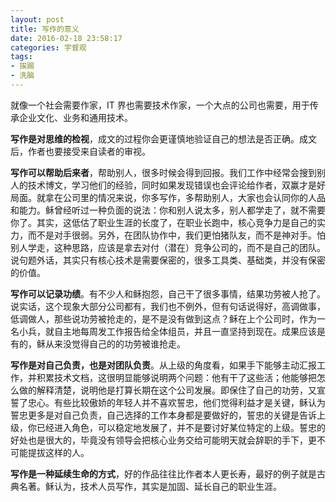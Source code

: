 ```yaml
---
layout: post
title: 写作的意义
date: 2016-02-18 23:58:17
categories: 宇督观
tags:
- 挨踢
- 洗脑
---
```

就像一个社会需要作家，IT 界也需要技术作家，一个大点的公司也需要，用于传承企业文化、业务和通用技术。

**写作是对思维的检视**，成文的过程你会更谨慎地验证自己的想法是否正确。成文后，作者也要接受来自读者的审视。

**写作可以帮助后来者**，帮助别人，很多时候会得到回报。我们工作中经常会搜到别人的技术博文，学习他们的经验，同时如果发现错误也会评论给作者，双赢才是好局面。就拿在公司里的情况来说，你多写作，多帮助别人，大家也会认同你的人品和能力。稣曾经听过一种负面的说法：你和别人说太多，别人都学走了，就不需要你了。其实，这低估了职业生涯的长度了，在职业长跑中，核心竞争力是自己的实力，而不是对手很弱。另外，在团队协作中，我们更怕猪队友，而不是神对手。怕别人学走，这种思路，应该是拿去对付（潜在）竞争公司的，而不是自己的团队。说句题外话，其实只有核心技术是需要保密的，很多工具类、基础类，并没有保密的价值。

**写作可以记录功绩**。有不少人和稣抱怨，自己干了很多事情，结果功劳被人抢了。说实话，这个现象大部分公司都有，我们也不例外，但有句话说得好，高调做事，低调做人，那些说功劳被抢走的，是不是没有做到这点？稣在上个公司时，作为一名小兵，就自主地每周发工作报告给全体组员，并且一直坚持到现在。成果应该是有的，稣从来没觉得自己的的功劳被谁抢走。

**写作是对自己负责，也是对团队负责**。从上级的角度看，如果手下能够主动汇报工作，并积累技术文档，这很明显能够说明两个问题：他有干了这些活；他能够把怎么做的解释清楚，说明他是打算长期在这个公司发展。即保住了自己的功劳，又宣誓了忠心。有些比较傲娇的年轻人并不喜欢誓忠，他们觉得利益才是关键，稣认为誓忠更多是对自己负责，自己选择的工作本身都是要做好的，誓忠的关键是告诉上级，你已经进入角色，可以稳定地发展了，并不是要讨好某位特定的上级。誓忠的好处也是很大的，毕竟没有领导会把核心业务交给可能明天就会辞职的手下，更不可能提拔这样的人。

**写作是一种延续生命的方式**，好的作品往往比作者本人更长寿，最好的例子就是古典名著。稣认为，技术人员写作，其实是加固、延长自己的职业生涯。


